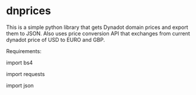 # dnprices
This is a simple python library that gets Dynadot domain prices and export them to JSON.
Also uses price conversion API that exchanges from current dynadot price of USD to EURO and GBP.

Requirements:

import bs4

import requests

import json
